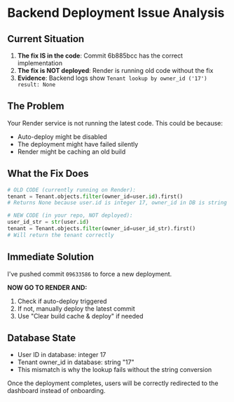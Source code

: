 # Backend Deployment Issue Analysis

## Current Situation
1. **The fix IS in the code**: Commit 6b885bcc has the correct implementation
2. **The fix is NOT deployed**: Render is running old code without the fix
3. **Evidence**: Backend logs show `Tenant lookup by owner_id ('17') result: None`

## The Problem
Your Render service is not running the latest code. This could be because:
- Auto-deploy might be disabled
- The deployment might have failed silently
- Render might be caching an old build

## What the Fix Does
```python
# OLD CODE (currently running on Render):
tenant = Tenant.objects.filter(owner_id=user.id).first()
# Returns None because user.id is integer 17, owner_id in DB is string "17"

# NEW CODE (in your repo, NOT deployed):
user_id_str = str(user.id)
tenant = Tenant.objects.filter(owner_id=user_id_str).first()
# Will return the tenant correctly
```

## Immediate Solution
I've pushed commit `09633586` to force a new deployment. 

**NOW GO TO RENDER AND:**
1. Check if auto-deploy triggered
2. If not, manually deploy the latest commit
3. Use "Clear build cache & deploy" if needed

## Database State
- User ID in database: integer 17
- Tenant owner_id in database: string "17"
- This mismatch is why the lookup fails without the string conversion

Once the deployment completes, users will be correctly redirected to the dashboard instead of onboarding.
